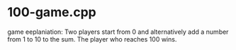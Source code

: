 # 100-game.cpp
game eeplaniation: Two players start from 0 and alternatively add a number from 1 to 10 to the sum. The player who reaches 100 wins.
